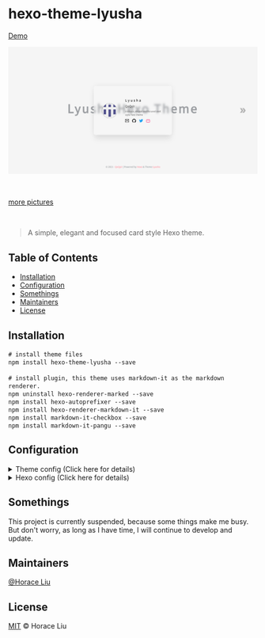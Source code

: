 # hexo-theme-lyusha

<a href="http://sample.qoqyir.com/hexo-theme-lyusha/" target="_blank">Demo</a>

![index.png](./screenshot/index.png)

<br>

[more pictures](./screenshot/)

<br>

>A simple, elegant and focused card style Hexo theme.

## Table of Contents

  - [Installation](#installation)
  - [Configuration](#configuration)
  - [Somethings](#somethings)
  - [Maintainers](#maintainers)
  - [License](#license)

## Installation

```shell
# install theme files
npm install hexo-theme-lyusha --save

# install plugin, this theme uses markdown-it as the markdown renderer.
npm uninstall hexo-renderer-marked --save
npm install hexo-autoprefixer --save
npm install hexo-renderer-markdown-it --save
npm install markdown-it-checkbox --save
npm install markdown-it-pangu --save
```

## Configuration

<details>
<summary>
Theme config (Click here for details)
</summary>

```yml
# create a "_config.lyusha.yml" file in the root directory
# and add the following content to this file

# base
avatar: imgs/avatar.png
index_text: "Lyusha Hexo Theme"
description: "A simple, elegant and focused card style Hexo theme"
language: zh-CN
footer_author_link: https://github.com/liuhq

# links
# https://simpleicons.org/
links:
    - name: email
      url: hora.liu@outlook.com
    - name: github
      url: https://github.com/liuhq
    - name: twitter
      url: https://twitter.com
    - name: bilibili
      url: https://space.bilibili.com
    # - name: instagram
    #   url:
    # - name: telegram
    #   url:
    # - name: zhihu
    #   url:
    # - name: sinaweibo
    #   url:
    ## other social links
    # - name:
    #   url:
    #   icon:

# about the "latest" mark
post_latest: true

# path of posts collection folder and posts list page
articles_folder: ""
```
</details>

<details>
<summary>
Hexo config (Click here for details)
</summary>

```yml
...
# add to hexo '_config.yml'

# Hexo-autoprefixer
autoprefixer:
  exclude:
    - '*.min.css'
  browsers:
    - 'last 2 versions'

# hexo-renderer-markdown-it
markdown:
  preset: 'default'
  render:
    html: true
    xhtmlOut: false
    langPrefix: 'language-'
    breaks: true
    linkify: true
    typographer: true
    quotes: '“”‘’'
  enable_rules:
  disable_rules:
  plugins:
    - markdown-it-abbr
    - markdown-it-cjk-breaks
    - markdown-it-container
    - markdown-it-deflist
    - markdown-it-emoji
    - markdown-it-footnote
    - markdown-it-ins
    - markdown-it-mark
    - markdown-it-sub
    - markdown-it-sup
    - markdown-it-pangu
    - name: 'markdown-it-checkbox'
      options:
        divWrap: true
        readonly: true # set the input to be readonly. this ensures that users cannot toggle the checkbox in the browser
  anchors:
    level: 1
    collisionSuffix: ''
    permalink: true
    permalinkClass: 'header-anchor'
    permalinkSide: 'left'
    permalinkSymbol: ''
    case: 1
    separator: '-'
```
</details>

## Somethings

This project is currently suspended, because some things make me busy. But don't worry, as long as I have time, I will continue to develop and update.

## Maintainers

[@Horace Liu](https://github.com/liuhq)

## License

[MIT](./LICENSE) © Horace Liu

